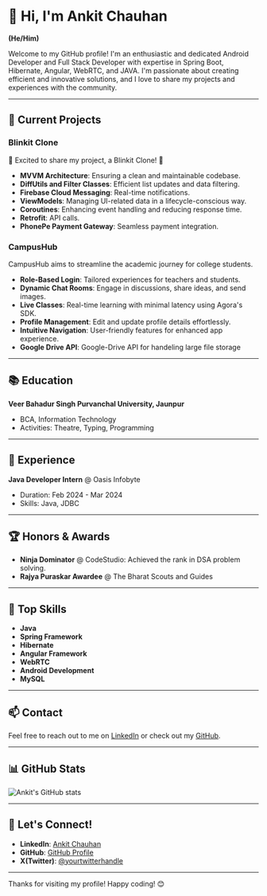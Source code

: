 # 👋 Hi, I'm Ankit Chauhan

**(He/Him)**

Welcome to my GitHub profile! I'm an enthusiastic and dedicated Android Developer and Full Stack Developer with expertise in Spring Boot, Hibernate, Angular, WebRTC, and JAVA. I'm passionate about creating efficient and innovative solutions, and I love to share my projects and experiences with the community.

---

## 🔭 Current Projects

### Blinkit Clone
🚀 Excited to share my project, a Blinkit Clone! 🚀
- **MVVM Architecture**: Ensuring a clean and maintainable codebase.
- **DiffUtils and Filter Classes**: Efficient list updates and data filtering.
- **Firebase Cloud Messaging**: Real-time notifications.
- **ViewModels**: Managing UI-related data in a lifecycle-conscious way.
- **Coroutines**: Enhancing event handling and reducing response time.
- **Retrofit**: API calls.
- **PhonePe Payment Gateway**: Seamless payment integration.

### CampusHub
CampusHub aims to streamline the academic journey for college students.
- **Role-Based Login**: Tailored experiences for teachers and students.
- **Dynamic Chat Rooms**: Engage in discussions, share ideas, and send images.
- **Live Classes**: Real-time learning with minimal latency using Agora's SDK.
- **Profile Management**: Edit and update profile details effortlessly.
- **Intuitive Navigation**: User-friendly features for enhanced app experience.
- **Google Drive API**: Google-Drive API for handeling large file storage

---

## 📚 Education

**Veer Bahadur Singh Purvanchal University, Jaunpur**
- BCA, Information Technology
- Activities: Theatre, Typing, Programming

---

## 💼 Experience

**Java Developer Intern** @ Oasis Infobyte
- Duration: Feb 2024 - Mar 2024
- Skills: Java, JDBC

---

## 🏆 Honors & Awards

- **Ninja Dominator** @ CodeStudio: Achieved the rank in DSA problem solving.
- **Rajya Puraskar Awardee** @ The Bharat Scouts and Guides

---

## 🌟 Top Skills

- **Java**
- **Spring Framework**
- **Hibernate**
- **Angular Framework**
- **WebRTC**
- **Android Development**
- **MySQL**

---

## 📫 Contact

Feel free to reach out to me on [LinkedIn](https://www.linkedin.com/in/ankit-chauhan0906) or check out my [GitHub](https://github.com/ankitchauhan09).

---

## 📊 GitHub Stats

![Ankit's GitHub stats](https://github-readme-stats.vercel.app/api?username=ankitchauhan09&show_icons=true&theme=radical)

---

## 💬 Let's Connect!

- **LinkedIn**: [Ankit Chauhan](https://www.linkedin.com/in/ankit-chauhan0906)
- **GitHub**: [GitHub Profile](https://github.com/ankitchauhan09)
- **X(Twitter)**: [@yourtwitterhandle](https://x.com/Ankit09Chauhan)

---

Thanks for visiting my profile! Happy coding! 😊
